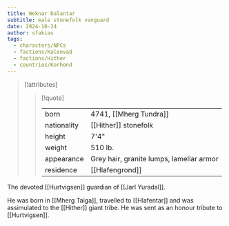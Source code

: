 ```yaml
---
title: Weknar Dalantar
subtitle: male stonefolk vanguard
date: 2024-10-24
author: sfakias
tags:
  - characters/NPCs
  - factions/Kalenvad
  - factions/Hither
  - countries/Korhond
---
```

> [!attributes]
> 
> > [!quote]
> >
> > | | |
> > | --- | --- |
> > | born | 4741, [[Mherg Tundra]] |
> > | nationality | [[Hither]] stonefolk |
> > | height | 7'4" |
> > | weight | 510 lb. |
> > | appearance | Grey hair, granite lumps, lamellar armor |
> > | residence | [[Hlafengrond]] |

The devoted [[Hurtvigsen]] guardian of [[Jarl Yuradal]].

He was born in [[Mherg Taiga]], travelled to [[Hlafentar]] and was assimulated to the [[Hither]] giant tribe. He was sent as an honour tribute to [[Hurtvigsen]].